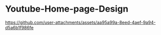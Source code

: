 # Youtube-Home-page-Design



https://github.com/user-attachments/assets/aa95a99a-8eed-4aef-9a94-d5a6b1f986fe

